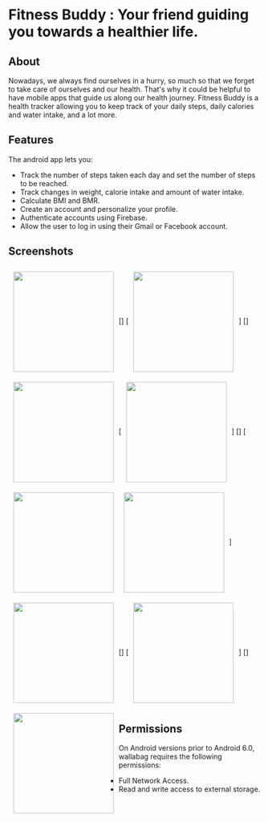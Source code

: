 # Fitness Buddy : Your friend guiding you towards a healthier life.

## About

Nowadays, we always find ourselves in a hurry, so much so that we forget to take care of ourselves and our health.
That's why it could be helpful to have mobile apps that guide us along our health journey.
Fitness Buddy is a health tracker allowing you to keep track of your daily steps, daily calories and water intake,
and a lot more.

## Features

The android app lets you:
- Track the number of steps taken each day and set the number of steps to be reached.
- Track changes in weight, calorie intake and amount of water intake.
- Calculate BMI and BMR.
- Create an account and personalize your profile.
- Authenticate accounts using Firebase.
- Allow the user to log in using their Gmail or Facebook account.

## Screenshots

[<img src="https://github.com/Arij-Hm/Trackini-Health-Tracker/blob/main/Screenshots/Fitness%20Buddy%201.jpg" align="left"
width="200"
    hspace="10" vspace="10">]
[<img src="https://github.com/Arij-Hm/Trackini-Health-Tracker/blob/main/Screenshots/Fitness%20Buddy%202.jpg" align="center"
width="200"
    hspace="10" vspace="10">]
[<img src="https://github.com/Arij-Hm/Trackini-Health-Tracker/blob/main/Screenshots/Fitness%20Buddy%203.jpg" align="left"
width="200"
    hspace="10" vspace="10">]
<br>
[<img src="https://github.com/Arij-Hm/Trackini-Health-Tracker/blob/main/Screenshots/Fitness%20Buddy%204.jpg" align="center"
width="200"
    hspace="10" vspace="10">]
[<img src="https://github.com/Arij-Hm/Trackini-Health-Tracker/blob/main/Screenshots/Fitness%20Buddy%205.jpg" align="left"
width="200"
    hspace="10" vspace="10">]
[<img src="https://github.com/Arij-Hm/Trackini-Health-Tracker/blob/main/Screenshots/Fitness%20Buddy%206.jpg" align="center"
width="200"
    hspace="10" vspace="10">]
<br>
[<img src="https://github.com/Arij-Hm/Trackini-Health-Tracker/blob/main/Screenshots/Fitness%20Buddy%207.jpg" align="left"
width="200"
    hspace="10" vspace="10">]
[<img src="https://github.com/Arij-Hm/Trackini-Health-Tracker/blob/main/Screenshots/Fitness%20Buddy%208.jpg" align="center"
width="200"
    hspace="10" vspace="10">]
[<img src="https://github.com/Arij-Hm/Trackini-Health-Tracker/blob/main/Screenshots/Fitness%20Buddy%209.jpg" align="left"
width="200"
    hspace="10" vspace="10">]

## Permissions

On Android versions prior to Android 6.0, wallabag requires the following permissions:
- Full Network Access.
- Read and write access to external storage.
